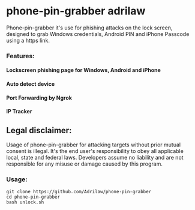 # phone-pin-grabber adrilaw


Phone-pin-grabber it's use for phishing attacks on the lock screen, designed to grab Windows credentials, Android PIN and iPhone Passcode using a https link.

### Features:

#### Lockscreen phishing page for Windows, Android and iPhone
#### Auto detect device
#### Port Forwarding by Ngrok
#### IP Tracker

## Legal disclaimer:

Usage of phone-pin-grabber for attacking targets without prior mutual consent is illegal. It's the end user's responsibility to obey all applicable local, state and federal laws. Developers assume no liability and are not responsible for any misuse or damage caused by this program. 

### Usage:
```
git clone https://github.com/Adrilaw/phone-pin-grabber
cd phone-pin-grabber
bash unlock.sh
```

